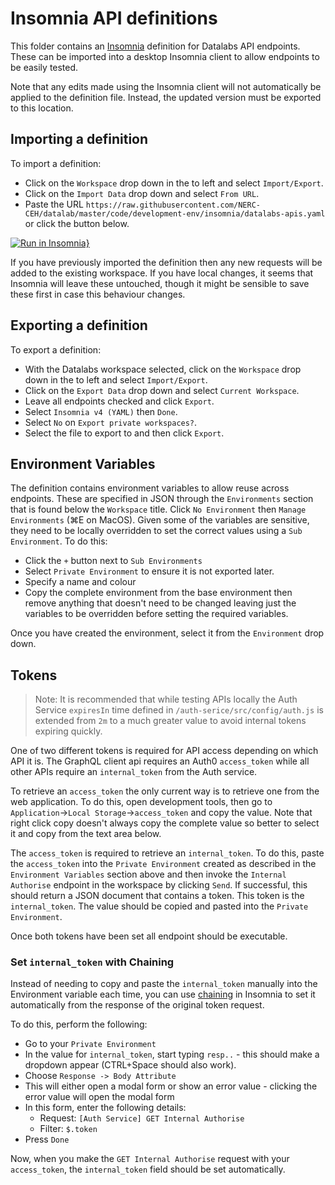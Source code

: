 # Insomnia API definitions

This folder contains an [Insomnia](https://insomnia.rest/) definition for Datalabs API
endpoints. These can be imported into a desktop Insomnia client to allow endpoints to be
easily tested.

Note that any edits made using the Insomnia client will not automatically be applied to
the definition file. Instead, the updated version must be exported to this location.

## Importing a definition

To import a definition:

* Click on the `Workspace` drop down in the to left and select `Import/Export`.
* Click on the `Import Data` drop down and select `From URL`.
* Paste the URL `https://raw.githubusercontent.com/NERC-CEH/datalab/master/code/development-env/insomnia/datalabs-apis.yaml` or click the button below.

[![Run in Insomnia}](https://insomnia.rest/images/run.svg)](https://insomnia.rest/run/?label=Datalabs&uri=https%3A%2F%2Fraw.githubusercontent.com%2FNERC-CEH%2Fdatalab%2Fmaster%2Fcode%2Fdevelopment-env%2Finsomnia%2Fdatalabs-apis.yaml)

If you have previously imported the definition then any new requests will be added to the
existing workspace. If you have local changes, it seems that Insomnia will leave these
untouched, though it might be sensible to save these first in case this behaviour
changes.

## Exporting a definition

To export a definition:

* With the Datalabs workspace selected, click on the `Workspace` drop down in the to left and select `Import/Export`.
* Click on the `Export Data` drop down and select `Current Workspace`.
* Leave all endpoints checked and click `Export`.
* Select `Insomnia v4 (YAML)` then `Done`.
* Select `No` on `Export private workspaces?`.
* Select the file to export to and then click `Export`.

## Environment Variables

The definition contains environment variables to allow reuse across endpoints. These are
specified in JSON through the `Environments` section that is found below the `Workspace`
title. Click `No Environment` then `Manage Environments` (⌘E on MacOS). Given some of
the variables are sensitive, they need to be locally overridden to set the correct values
using a `Sub Environment`. To do this:

* Click the `+` button next to `Sub Environments`
* Select `Private Environment` to ensure it is not exported later.
* Specify a name and colour
* Copy the complete environment from the base environment then remove anything that doesn't need to be changed leaving just the variables to be overridden before setting the required variables.

Once you have created the environment, select it from the `Environment` drop down.

## Tokens

> Note: It is recommended that while testing APIs locally the Auth Service `expiresIn`
time defined in `/auth-serice/src/config/auth.js` is extended from `2m` to a much
greater value to avoid internal tokens expiring quickly.

One of two different tokens is required for API access depending on which API it is. The
GraphQL client api requires an Auth0 `access_token` while all other APIs require an
`internal_token` from the Auth service.

To retrieve an `access_token` the only current way is to retrieve one from the web
application. To do this, open development tools, then go to
`Application`->`Local Storage`->`access_token` and copy the value. Note that right click
copy doesn't always copy the complete value so better to select it and copy from the
text area below.

The `access_token` is required to retrieve an `internal_token`. To do this, paste the
`access_token` into the `Private Environment` created as described in the
`Environment Variables` section above and then invoke the `Internal Authorise` endpoint
in the workspace by clicking `Send`. If successful, this should return a JSON document
that contains a token. This token is the `internal_token`. The value should be copied and
pasted into the `Private Environment`.

Once both tokens have been set all endpoint should be executable.

### Set `internal_token` with Chaining

Instead of needing to copy and paste the `internal_token` manually into the Environment
variable each time, you can use
[chaining](https://docs.insomnia.rest/insomnia/chaining-requests)
in Insomnia to set it automatically from the response of the original token request.

To do this, perform the following:

* Go to your `Private Environment`
* In the value for `internal_token`, start typing `resp..` -
  this should make a dropdown appear (CTRL+Space should also work).
* Choose `Response -> Body Attribute`
* This will either open a modal form or show an error value -
  clicking the error value will open the modal form
* In this form, enter the following details:
  * Request: `[Auth Service] GET Internal Authorise`
  * Filter: `$.token`
* Press `Done`

Now, when you make the `GET Internal Authorise` request with your `access_token`,
the `internal_token` field should be set automatically.
